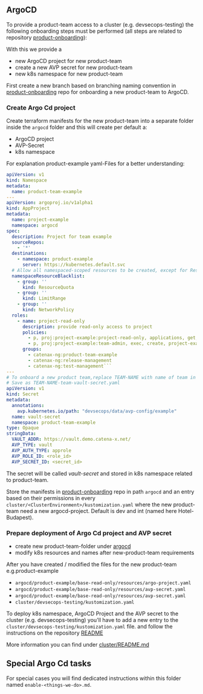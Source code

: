 ## ArgoCD

To provide a product-team access to a cluster (e.g. devsecops-testing) the following onboarding steps must be performed (all
steps are related to repository [product-onboarding](https://github.com/catenax-ng/product-onboarding/blob/main/README.md)):

With this we provide a 

- new ArgoCD project for new product-team
- create a new AVP secret for new product-team
- new k8s namespace for new product-team

First create a new branch based on branching naming convention in [product-onboarding](https://github.com/catenax-ng/product-onboarding) repo for onboarding a new
product-team to ArgoCD.

### Create Argo Cd project

Create terraform manifests for the new product-team into a separate folder inside the `argocd` folder and this will create per default a:

- ArgoCD project
- AVP-Secret
- k8s namespace 

For explanation product-example yaml-Files for a better understanding:
```yaml
apiVersion: v1
kind: Namespace
metadata:
  name: product-team-example
---
apiVersion: argoproj.io/v1alpha1
kind: AppProject
metadata:
  name: project-example
  namespace: argocd
spec:
  description: Project for team example
  sourceRepos:
    - '*'
  destinations:
    - namespace: product-example
      server: https://kubernetes.default.svc
  # Allow all namespaced-scoped resources to be created, except for ResourceQuota, LimitRange, NetworkPolicy
  namespaceResourceBlacklist:
    - group: ''
      kind: ResourceQuota
    - group: ''
      kind: LimitRange
    - group: ''
      kind: NetworkPolicy
  roles:
    - name: project-read-only
      description: provide read-only access to project
      policies:
        - p, proj:project-example:project-read-only, applications, get, project-example/*, allow
        - p, proj:project-example:team-admin, exec, create, project-example/*, allow
      groups:
        - catenax-ng:product-team-example
        - catenax-ng:release-management
        - catenax-ng:test-management```
---
# To onboard a new product team,replace TEAM-NAME with name of team in line 6 + 7
# Save as TEAM-NAME-team-vault-secret.yaml
apiVersion: v1
kind: Secret
metadata:
  annotations:
    avp.kubernetes.io/path: "devsecops/data/avp-config/example"
  name: vault-secret
  namespace: product-team-example
type: Opaque
stringData:
  VAULT_ADDR: https://vault.demo.catena-x.net/
  AVP_TYPE: vault
  AVP_AUTH_TYPE: approle
  AVP_ROLE_ID: <role_id>
  AVP_SECRET_ID: <secret_id>

```
The secret will be called _vault-secret_ and stored in k8s namespace related to product-team.

Store the manifests in [product-onboarding](https://github.com/catenax-ng/product-onboarding) repo in path `argocd` and an entry based on their permissions in every `cluster/<ClusterEnvironment>/kustomization.yaml`  where the new product-team need a new argocd-project. Default is dev and int (named here Hotel-Budapest).

### Prepare deployment of Argo Cd project and AVP secret

- create new product-team-folder under [argocd](../argocd)
- modify k8s resources and names after new-product-team requirements

After you have created / modified the files for the new product-team e.g.product-example

- `argocd/product-example/base-read-only/resources/argo-project.yaml`
- `argocd/product-example/base-read-only/resources/avp-secret.yaml`
- `argocd/product-example/base-read-only/resources/avp-secret.yaml`
- `cluster/devsecops-testing/kustomization.yaml`

To deploy k8s namespace, ArgoCD Project and the AVP secret to the cluster (e.g. devsecops-testing) you'll have to add a new entry to the `cluster/devsecops-testing/kustomization.yaml` file.
and follow the instructions on the repository [README](../README.md) 

More information you can find under [cluster/README.md](../cluster/README.md)

## Special Argo Cd tasks

For special cases you will find dedicated instructions within this folder named `enable-<things-we-do>.md`.
